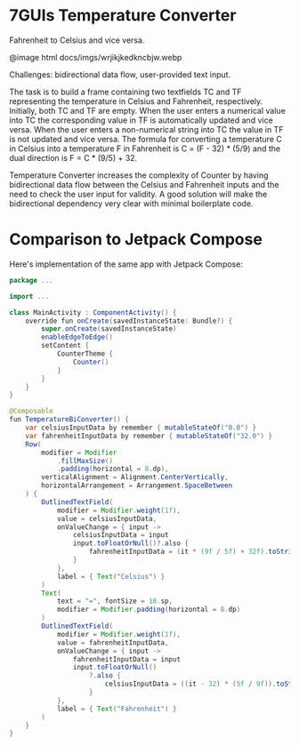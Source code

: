 # 7GUIs Temperature Converter

<!-- aui:example 7guis -->
Fahrenheit to Celsius and vice versa.

@image html docs/imgs/wrjikjkedkncbjw.webp

Challenges: bidirectional data flow, user-provided text input.

The task is to build a frame containing two textfields TC and TF representing the temperature in Celsius and Fahrenheit,
respectively. Initially, both TC and TF are empty. When the user enters a numerical value into TC the corresponding
value in TF is automatically updated and vice versa. When the user enters a non-numerical string into TC the value in TF
is not updated and vice versa. The formula for converting a temperature C in Celsius into a temperature F in Fahrenheit
is C = (F - 32) * (5/9) and the dual direction is F = C * (9/5) + 32.

Temperature Converter increases the complexity of Counter by having bidirectional data flow between the Celsius and
Fahrenheit inputs and the need to check the user input for validity. A good solution will make the bidirectional
dependency very clear with minimal boilerplate code.

<!-- aui:include examples/7guis/temperature_converter/src/main.cpp -->

# Comparison to Jetpack Compose

Here's implementation of the same app with Jetpack Compose:

```java
package ...

import ...

class MainActivity : ComponentActivity() {
    override fun onCreate(savedInstanceState: Bundle?) {
        super.onCreate(savedInstanceState)
        enableEdgeToEdge()
        setContent {
            CounterTheme {
                Counter()
            }
        }
    }
}

@Composable
fun TemperatureBiConverter() {
    var celsiusInputData by remember { mutableStateOf("0.0") }
    var fahrenheitInputData by remember { mutableStateOf("32.0") }
    Row(
        modifier = Modifier
            .fillMaxSize()
            .padding(horizontal = 8.dp),
        verticalAlignment = Alignment.CenterVertically,
        horizontalArrangement = Arrangement.SpaceBetween
    ) {
        OutlinedTextField(
            modifier = Modifier.weight(1f),
            value = celsiusInputData,
            onValueChange = { input ->
                celsiusInputData = input
                input.toFloatOrNull()?.also {
                    fahrenheitInputData = (it * (9f / 5f) + 32f).toString()
                }
            },
            label = { Text("Celsius") }
        )
        Text(
            text = "=", fontSize = 18.sp,
            modifier = Modifier.padding(horizontal = 8.dp)
        )
        OutlinedTextField(
            modifier = Modifier.weight(1f),
            value = fahrenheitInputData,
            onValueChange = { input ->
                fahrenheitInputData = input
                input.toFloatOrNull()
                    ?.also {
                        celsiusInputData = ((it - 32) * (5f / 9f)).toString()
                    }
            },
            label = { Text("Fahrenheit") }
        )
    }
}
```
